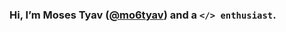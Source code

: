 ### Hi, I’m Moses Tyav ([@mo6tyav](https://github.com/mo6tyav)) and a `</> enthusiast`.


<!---
mo6tyav/mo6tyav is a ✨ special ✨ repository because its `README.md` (this file) appears on your GitHub profile.
You can click the Preview link to take a look at your changes.
--->

